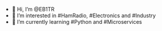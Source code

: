 - 👋 Hi, I’m @EB1TR
- 👀 I’m interested in #HamRadio, #Electronics and #Industry
- 🌱 I’m currently learning #Python and #Microservices

<!---
EB1TR/EB1TR is a ✨ special ✨ repository because its `README.md` (this file) appears on your GitHub profile.
You can click the Preview link to take a look at your changes.
--->
